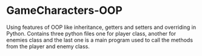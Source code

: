 # GameCharacters-OOP
Using features of OOP like inheritance, getters and setters and overriding in Python.
Contains three python files one for player class, another for enemies class and the last one is a main program used to call the methods from the player and enemy class.

